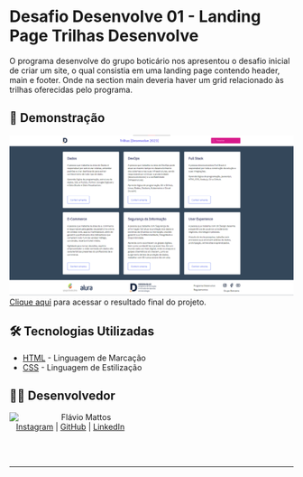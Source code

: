 # Desafio Desenvolve 01 - Landing Page Trilhas Desenvolve

O programa desenvolve do grupo boticário nos apresentou o desafio inicial de criar um site, o qual consistia em uma landing page contendo header, main e footer. Onde na section main deveria haver um grid relacionado às trilhas oferecidas pelo programa.

## 🚀 Demonstração

![image](assets/final-project1.png)
[Clique aqui](linkaqui) para acessar o resultado final do projeto.

## 🛠️ Tecnologias Utilizadas

* [HTML](https://developer.mozilla.org/pt-BR/docs/Web/HTML) - Linguagem de Marcação
* [CSS](https://developer.mozilla.org/pt-BR/docs/Web/CSS) - Linguagem de Estilização

## 👨‍💻 Desenvolvedor
<p>
    <img align=left margin=10 width=80 src="https://avatars.githubusercontent.com/u/80709540?v=4"/>
    <p>&nbsp&nbsp&nbspFlávio Mattos<br>
    &nbsp&nbsp&nbsp<a href="https://www.instagram.com/fflaviomattos/">Instagram</a>&nbsp;|&nbsp;<a href="https://github.com/FlavioMattosDev">GitHub</a>&nbsp;|&nbsp;<a href="https://www.linkedin.com/in/flavio-mattos/">LinkedIn</a>&nbsp;
</p>
<br/><br/>
<p>

---
